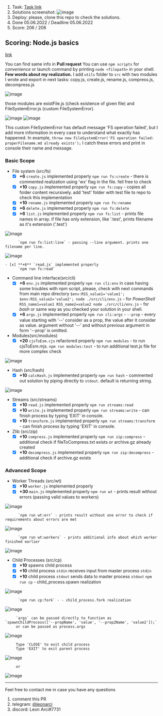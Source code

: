 1. Task: [Task link](https://github.com/AlreadyBored/nodejs-assignments/blob/main/assignments/nodejs-basics/assignment.md)
2. Solutions screenshot:
![image](https://user-images.githubusercontent.com/29276703/172063626-3a8e0a0c-d5e7-4658-a4f1-8b9aa03cf478.png)
3. Deploy: please, clone this repo to check the solutions.
4. Done 05.06.2022 / Deadline 05.06.2022
5. Score: 206 / 206

## Scoring: Node.js basics
[link](https://github.com/AlreadyBored/nodejs-assignments/blob/main/assignments/nodejs-basics/score.md)

You can find same info in **Pull request**
You can use `npm scripts` for _convenience_ or launch command by printing `node <filepath>` in your shell.
**Few words about my realization.** I add `utils` folder to `src` with two modules I wrote and export in next tasks: copy.js, create.js, rename.js, compress.js, decompress.js

![image](https://user-images.githubusercontent.com/29276703/172066900-634c528a-dd5a-4191-ae41-d791caef1eb0.png) 

those modules are existFile.js (check existence of given file) and FileSystemError.js (custom FileSystemError).

![image](https://user-images.githubusercontent.com/29276703/172067012-70fbb2fa-7a45-42bf-8f4b-92e3fde1997a.png)
![image](https://user-images.githubusercontent.com/29276703/172067022-956161df-7051-440f-89ab-20f305da1c80.png)

This custom FileSystemError has default message 'FS operation failed', but I add more information in every case to understand what exactly has happened. In example, `throw new FileSystemError('FS operation failed: properFilename.md already exists');`
I catch these errors and print in console their name and message.
### Basic Scope

- File system (src/fs)
    - [x] **+6** `create.js` implemented properly
          `npm run fs:create` - there is commented realization using 'wx' flag in the file. fell free to check
    - [x] **+10** `copy.js` implemented properly
          `npm run fs:copy` - copies all folder content recursively. add 'test' folder with test file to repo to check this implementation
    - [x] **+10** `rename.js` implemented properly
          `npm run fs:rename`
    - [x] **+6** `delete.js` implemented properly
          `npm run fs:delete`
    - [x] **+6** `list.js` implemented properly
          `npm run fs:list` - prints file names in array. if file has only extension, like '.test', prints filename as it's extension ('.test')

![image](https://user-images.githubusercontent.com/29276703/172065741-fe8c05dd-0083-4e3c-9a4a-cdf63420dde4.png)

          `npm run fs:list:line` - passing --line argument. prints one filename per line.

![image](https://user-images.githubusercontent.com/29276703/172065768-07bc31b2-baf8-410f-a36f-e275552ae695.png)

    - [x] **+6** `read.js` implemented properly
          `npm run fs:read`
- Command line interface(src/cli)
    - [x] **+6** `env.js` implemented properly
          `npm run cli:env`
          in case having some troubles with npm script, please, check with next commands from main repo directory
          `$env:RSS_value1='value1'; $env:RSS_value2='value2'; node ./src/cli/env.js` - for _PowerShell_
          `RSS_name1=value1 RSS_name2=value2 node ./src/cli/env.js` - for _bash_
          or same way as you checked your solution in your shell.
    - [x] **+6** `args.js` implemented properly 
          `npm run cli:args` - `--prop` - every value starting with '--' consider as a prop, the value after it consider as value. argument without '--' and without previous argument in form '--prop' is omitted.
- Modules(src/modules)
    - [x] **+20** `cjsToEsm.cjs` refactored properly
          `npm run modules` - to run cjsToEsm.mjs.
          `npm run modules:test` - to run additional test.js file for more complex check

![image](https://user-images.githubusercontent.com/29276703/172065670-b3feeda0-9978-4798-9022-c3279dab18bd.png)

- Hash (src/hash)
    - [x] **+10** `calcHash.js` implemented properly
          `npm run hash` - commented out solution by piping directly to `stdout`. default is returning string. 

![image](https://user-images.githubusercontent.com/29276703/172066017-370e31fb-8145-49e3-9c08-7e3613161024.png)

- Streams (src/streams)
    - [x] **+10** `read.js` implemented properly
          `npm run streams:read`
    - [x] **+10** `write.js` implemented properly
          `npm run streams:write` - can finish process by typing 'EXIT' in console.
    - [x] **+10** `transform.js` implemented properly
          `npm run streams:transform` - can finish process by typing 'EXIT' in console.
- Zlib (src/zip)
    - [x] **+10** `compress.js` implemented properly
          `npm run zip:compress` - additional check if fileToCompress.txt exists or archive.gz already created
    - [x] **+10** `decompress.js` implemented properly
          `npm run zip:decompress` - additional check if archive.gz exists

### Advanced Scope

- Worker Threads (src/wt)
    - [x] **+10** `worker.js` implemented properly
    - [x] **+30** `main.js` implemented properly
          `npm run wt` - prints result without errors (passing valid values to workers)

![image](https://user-images.githubusercontent.com/29276703/172066245-fad6ac32-8cf8-44f3-b5ff-e43e1fd5f84e.png)

          `npm run wt:err` - prints result without one error to check if requirements about errors are met

![image](https://user-images.githubusercontent.com/29276703/172066306-564b068b-be92-48a9-ab26-f917b6f55698.png)

          `npm run wt:workers` - prints additional info about which worker finished earlier
![image](https://user-images.githubusercontent.com/29276703/172066402-8971a34c-2215-4523-ab35-80f0aedf2e3b.png)

- Child Processes (src/cp)
    - [x] **+10** spawns child process
    - [x] **+10** child process `stdin` receives input from master process `stdin`
    - [x] **+10** child process `stdout` sends data to master process `stdout`
          `npm run cp` - child_process.spawn realization 

![image](https://user-images.githubusercontent.com/29276703/172066461-fbb7889d-7263-4a43-b3f1-1ed54a0a3a76.png)

          `npm run cp:fork` - - child_process.fork realization

![image](https://user-images.githubusercontent.com/29276703/172066489-70f026c1-da12-4959-9ae1-787b3229f8ef.png)

         `args` can be passed directly to function as `spawnChildProcess(['--propName', 'value', '--prop2Name', 'value2']);`
         or can be passed as process.args

![image](https://user-images.githubusercontent.com/29276703/172066777-4fdfba0b-6c44-4899-9f22-145d2973062d.png)

         Type 'CLOSE' to exit child process
         Type 'EXIT' to exit parent process

![image](https://user-images.githubusercontent.com/29276703/172066796-da258427-29ae-413b-9757-89b3b11bfb49.png)

         or

![image](https://user-images.githubusercontent.com/29276703/172066820-23f5a96a-af9d-45ca-992b-174d0b44288f.png)

---
Feel free to contact me in case you have any questions
1. comment this PR
2. telegram: [@leonarci](https://t.me/leonarci)
3. discord: Leon Arci#7731
